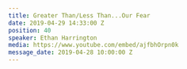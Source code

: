 ```yaml
---
title: Greater Than/Less Than...Our Fear
date: 2019-04-29 14:33:00 Z
position: 40
speaker: Ethan Harrington
media: https://www.youtube.com/embed/ajfbhOrpn0k
message_date: 2019-04-28 10:00:00 Z
---
```


